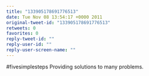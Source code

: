 ```yaml
---
title: "133905178691776513"
date: Tue Nov 08 13:54:17 +0000 2011
original-tweet-id: "133905178691776513"
retweets: 0
favorites: 0
reply-tweet-id: ""
reply-user-id: ""
reply-user-screen-name: ""
---
```

#fivesimplesteps Providing solutions to many problems.
